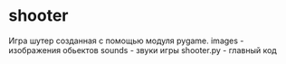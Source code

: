 # shooter
Игра шутер созданная с помощью модуля pygame.
images - изображения обьектов
sounds - звуки игры
shooter.py - главный код

